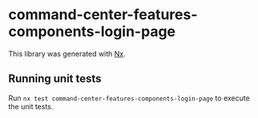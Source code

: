 # command-center-features-components-login-page

This library was generated with [Nx](https://nx.dev).

## Running unit tests

Run `nx test command-center-features-components-login-page` to execute the unit tests.
